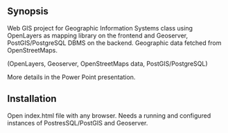 ## Synopsis

Web GIS project for Geographic Information Systems class using OpenLayers as mapping library on the frontend and Geoserver,  PostGIS/PostgreSQL DBMS on the backend. Geographic data fetched from OpenStreetMaps.

(OpenLayers, Geoserver, OpenStreetMaps data, PostGIS/PostgreSQL)

More details in the Power Point presentation.

## Installation

Open index.html file with any browser. Needs a running and configured instances of PostresSQL/PostGIS and Geoserver.
